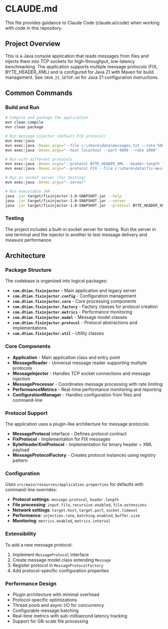 # CLAUDE.md

This file provides guidance to Claude Code (claude.ai/code) when working with code in this repository.

## Project Overview

This is a Java console application that reads messages from files and injects them into TCP sockets for high-throughput, low-latency benchmarking. The application supports multiple message protocols (FIX, BYTE_HEADER_XML) and is configured for Java 21 with Maven for build management. See `JAVA_21_SETUP.md` for Java 21 configuration instructions.

## Common Commands

### Build and Run
```bash
# Compile and package the application
mvn clean compile
mvn clean package

# Run message injector (default FIX protocol)
mvn exec:java
mvn exec:java -Dexec.args="--file c:\share\data\messages.txt --rate 5000"
mvn exec:java -Dexec.args="--host localhost --port 9999 --rate 1000"

# Run with different protocols
mvn exec:java -Dexec.args="--protocol BYTE_HEADER_XML --header-length 16"
mvn exec:java -Dexec.args="--protocol FIX --file c:\share\data\fix-messages.txt"

# Run as socket server (for testing)
mvn exec:java -Dexec.args="--server"

# Run executable JAR
java -jar target/fixinjector-1.0-SNAPSHOT.jar --help
java -jar target/fixinjector-1.0-SNAPSHOT.jar --server
java -jar target/fixinjector-1.0-SNAPSHOT.jar --protocol BYTE_HEADER_XML
```

### Testing
The project includes a built-in socket server for testing. Run the server in one terminal and the injector in another to test message delivery and measure performance.

## Architecture

### Package Structure

The codebase is organized into logical packages:

- **`com.dtian.fixinjector`** - Main application and legacy server
- **`com.dtian.fixinjector.config`** - Configuration management
- **`com.dtian.fixinjector.core`** - Core processing components
- **`com.dtian.fixinjector.factory`** - Factory classes for protocol creation
- **`com.dtian.fixinjector.metrics`** - Performance monitoring
- **`com.dtian.fixinjector.model`** - Message model classes
- **`com.dtian.fixinjector.protocol`** - Protocol abstractions and implementations
- **`com.dtian.fixinjector.util`** - Utility classes

### Core Components

- **Application** - Main application class and entry point
- **MessageReader** - Universal message reader supporting multiple protocols
- **MessageInjector** - Handles TCP socket connections and message injection
- **MessageProcessor** - Coordinates message processing with rate limiting
- **PerformanceMetrics** - Real-time performance monitoring and reporting
- **ConfigurationManager** - Handles configuration from files and command-line

### Protocol Support

The application uses a plugin-like architecture for message protocols:

- **MessageProtocol** interface - Defines protocol contract
- **FixProtocol** - Implementation for FIX messages
- **ByteHeaderXmlProtocol** - Implementation for binary header + XML payload
- **MessageProtocolFactory** - Creates protocol instances using registry pattern

### Configuration

Uses `src/main/resources/application.properties` for defaults with command-line overrides:

- **Protocol settings**: `message.protocol`, `header.length`
- **File processing**: `input.file`, `recursive.enabled`, `file.extensions`
- **Network settings**: `target.host`, `target.port`, `socket.timeout`
- **Performance**: `injection.rate`, `batching.enabled`, `buffer.size`
- **Monitoring**: `metrics.enabled`, `metrics.interval`

### Extensibility

To add a new message protocol:
1. Implement `MessageProtocol` interface
2. Create message model class extending `Message`
3. Register protocol in `MessageProtocolFactory`
4. Add protocol-specific configuration properties

### Performance Design

- Plugin architecture with minimal overhead
- Protocol-specific optimizations
- Thread pools and async I/O for concurrency
- Configurable message batching
- Real-time metrics with sub-millisecond latency tracking
- Support for GB-scale file processing